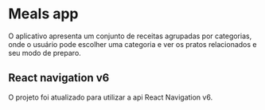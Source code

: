 # Meals app

O aplicativo apresenta um conjunto de receitas agrupadas por categorias, onde o usuário pode escolher uma categoria e ver os pratos relacionados e seu modo de preparo.

## React navigation v6

O projeto foi atualizado para utilizar a api React Navigation v6.